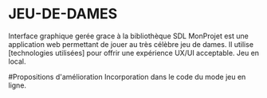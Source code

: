 # JEU-DE-DAMES
Interface graphique gerée grace à la bibliothèque SDL
MonProjet est une application web permettant de jouer au très célèbre jeu de dames. Il utilise [technologies utilisées] pour offrir une expérience UX/UI acceptable.
Jeu en local.

#Propositions d'amélioration 
Incorporation dans le code du mode jeu en ligne.
